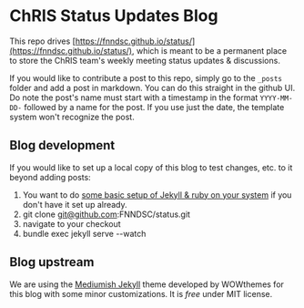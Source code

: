 # ChRIS Status Updates Blog

This repo drives [https://fnndsc.github.io/status/](https://fnndsc.github.io/status/), which is meant to be a permanent place to store the ChRIS team's weekly meeting status updates & discussions.

If you would like to contribute a post to this repo, simply go to the `_posts` folder and add a post in markdown. You can do this straight in the github UI. Do note the post's name must start with a timestamp in the format `YYYY-MM-DD-` followed by a name for the post. If you use just the date, the template system won't recognize the post.

## Blog development

If you would like to set up a local copy of this blog to test changes, etc. to it beyond adding posts:

1. You want to do [some basic setup of Jekyll & ruby on your system](https://jekyllrb.com/docs/installation/) if you don't have it set up already.
2. git clone git@github.com:FNNDSC/status.git
3. navigate to your checkout
4. bundle exec jekyll serve --watch

## Blog upstream

We are using the [Mediumish Jekyll](https://wowthemesnet.github.io/mediumish-theme-jekyll/) theme developed by WOWthemes for this blog with some minor customizations. It is *free* under MIT license. 
